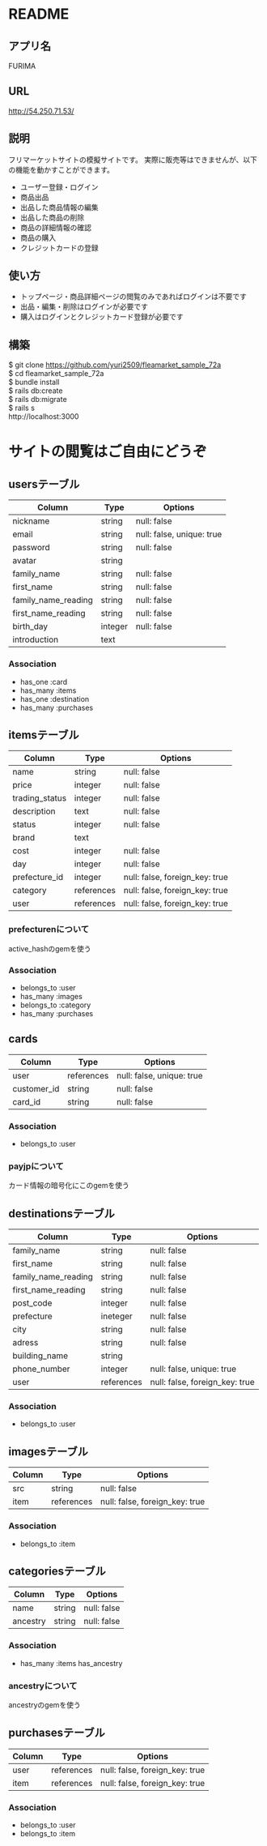 # README

## アプリ名
  FURIMA

## URL
  http://54.250.71.53/

## 説明
  フリマーケットサイトの模擬サイトです。
  実際に販売等はできませんが、以下の機能を動かすことができます。
  - ユーザー登録・ログイン
  - 商品出品
  - 出品した商品情報の編集
  - 出品した商品の削除
  - 商品の詳細情報の確認
  - 商品の購入
  - クレジットカードの登録

## 使い方
  - トップページ・商品詳細ページの閲覧のみであればログインは不要です
  - 出品・編集・削除はログインが必要です
  - 購入はログインとクレジットカード登録が必要です

## 構築
  $ git clone https://github.com/yuri2509/fleamarket_sample_72a<br>
  $ cd fleamarket_sample_72a<br>
  $ bundle install<br>
  $ rails db:create<br>
  $ rails db:migrate<br>
  $ rails s<br>
  http://localhost:3000

# サイトの閲覧はご自由にどうぞ



## usersテーブル
|Column|Type|Options|
|------|----|-------|
|nickname|string|null: false|
|email|string|null: false, unique: true|
|password|string|null: false|
|avatar|string||
|family_name|string|null: false|
|first_name|string|null: false|
|family_name_reading|string|null: false|
|first_name_reading|string|null: false|
|birth_day|integer|null: false|
|introduction|text||

### Association
- has_one :card
- has_many :items
- has_one :destination
- has_many :purchases


## itemsテーブル
|Column|Type|Options|
|------|----|-------|
|name|string|null: false|
|price|integer|null: false|
|trading_status|integer|null: false|
|description|text|null: false|
|status|integer|null: false|
|brand|text||
|cost|integer|null: false|
|day|integer|null: false|
|prefecture_id|integer|null: false, foreign_key: true|
|category|references|null: false, foreign_key: true|
|user|references|null: false, foreign_key: true|

### prefecturenについて
active_hashのgemを使う


### Association
- belongs_to :user
- has_many :images
- belongs_to :category
- has_many :purchases

## cards
|Column|Type|Options|
|------|----|-------|
|user|references|null: false, unique: true|
|customer_id|string|null: false|
|card_id|string|null: false|

### Association
- belongs_to :user

### payjpについて
カード情報の暗号化にこのgemを使う

## destinationsテーブル
|Column|Type|Options|
|------|----|-------|
|family_name|string|null: false|
|first_name|string|null: false|
|family_name_reading|string|null: false|
|first_name_reading|string|null: false|
|post_code|integer|null: false|
|prefecture|ineteger|null: false|
|city|string|null: false|
|adress|string|null: false|
|building_name|string||
|phone_number|integer|null: false, unique: true|
|user|references|null: false, foreign_key: true|

### Association
- belongs_to :user


## imagesテーブル
|Column|Type|Options|
|------|----|-------|
|src|string|null: false|
|item|references|null: false, foreign_key: true|

### Association
- belongs_to :item


## categoriesテーブル
|Column|Type|Options|
|------|----|-------|
|name|string|null: false|
|ancestry|string|null: false|

### Association
- has_many :items
has_ancestry

### ancestryについて
ancestryのgemを使う

## purchasesテーブル
|Column|Type|Options|
|------|----|-------|
|user|references|null: false, foreign_key: true|
|item|references|null: false, foreign_key: true|

### Association
- belongs_to :user
- belongs_to :item

